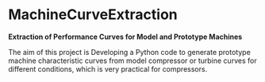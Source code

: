 # MachineCurveExtraction
**Extraction of Performance Curves for Model and Prototype Machines**

The aim of this project is Developing a Python code to generate prototype machine characteristic curves from model compressor or turbine curves for different conditions, which is very practical for compressors.
